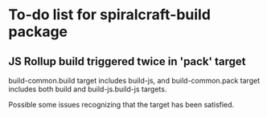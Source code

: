 # To-do list for spiralcraft-build package

## JS Rollup build triggered twice in 'pack' target

build-common.build target includes build-js, and build-common.pack target includes
both build and build-js.build-js targets. 

Possible some issues recognizing that the target has been satisfied. 